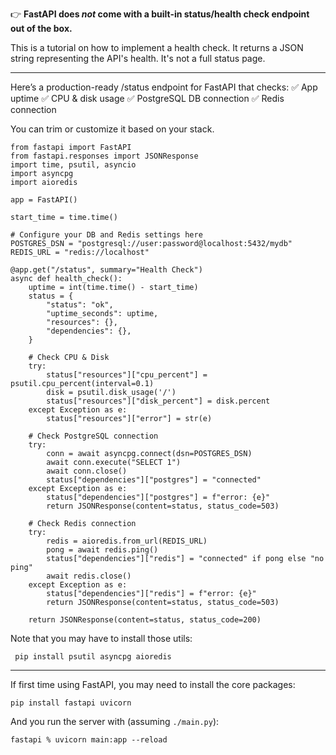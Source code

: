 👉 **FastAPI does _not_ come with a built-in status/health check endpoint out of the box.**

This is a tutorial on how to implement a health check. It returns a JSON string representing the API's health. It's not a full status page.

---

Here’s a production-ready /status endpoint for FastAPI that checks:
✅ App uptime
✅ CPU & disk usage
✅ PostgreSQL DB connection
✅ Redis connection

You can trim or customize it based on your stack.

```
from fastapi import FastAPI
from fastapi.responses import JSONResponse
import time, psutil, asyncio
import asyncpg
import aioredis

app = FastAPI()

start_time = time.time()

# Configure your DB and Redis settings here
POSTGRES_DSN = "postgresql://user:password@localhost:5432/mydb"
REDIS_URL = "redis://localhost"

@app.get("/status", summary="Health Check")
async def health_check():
    uptime = int(time.time() - start_time)
    status = {
        "status": "ok",
        "uptime_seconds": uptime,
        "resources": {},
        "dependencies": {},
    }

    # Check CPU & Disk
    try:
        status["resources"]["cpu_percent"] = psutil.cpu_percent(interval=0.1)
        disk = psutil.disk_usage('/')
        status["resources"]["disk_percent"] = disk.percent
    except Exception as e:
        status["resources"]["error"] = str(e)

    # Check PostgreSQL connection
    try:
        conn = await asyncpg.connect(dsn=POSTGRES_DSN)
        await conn.execute("SELECT 1")
        await conn.close()
        status["dependencies"]["postgres"] = "connected"
    except Exception as e:
        status["dependencies"]["postgres"] = f"error: {e}"
        return JSONResponse(content=status, status_code=503)

    # Check Redis connection
    try:
        redis = aioredis.from_url(REDIS_URL)
        pong = await redis.ping()
        status["dependencies"]["redis"] = "connected" if pong else "no ping"
        await redis.close()
    except Exception as e:
        status["dependencies"]["redis"] = f"error: {e}"
        return JSONResponse(content=status, status_code=503)

    return JSONResponse(content=status, status_code=200)

```

Note that you may have to install those utils:
```
 pip install psutil asyncpg aioredis
```


---

If first time using FastAPI, you may need to install the core packages:
```
pip install fastapi uvicorn
```

And you run the server with (assuming `./main.py`):
```
fastapi % uvicorn main:app --reload 
```